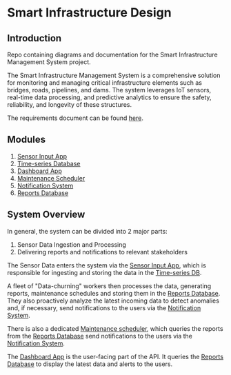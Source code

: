 # Smart Infrastructure Design

## Introduction

Repo containing diagrams and documentation for the Smart Infrastructure Management System project.

The Smart Infrastructure Management System is a comprehensive solution for monitoring and managing critical infrastructure elements such as bridges, roads, pipelines, and dams. The system leverages IoT sensors, real-time data processing, and predictive analytics to ensure the safety, reliability, and longevity of these structures.

The requirements document can be found [here](REQUIREMENTS.md).

## Modules

1. [Sensor Input App](sensor_input/sensor_input.md)
1. [Time-series Database](sensor_input/tsdb_description.md)
1. [Dashboard App](dashboard_app/dashboard_app.md)
1. [Maintenance Scheduler](maintenance_scheduler/maintenance_scheduler.md)
1. [Notification System](notifications/notifications.md)
1. [Reports Database](dashboard_app/database_schema.md)

## System Overview

In general, the system can be divided into 2 major parts:

1. Sensor Data Ingestion and Processing
2. Delivering reports and notifications to relevant stakeholders

The Sensor Data enters the system via the [Sensor Input App](sensor_input/sensor_input.md), which is responsible for ingesting and storing the data in the [Time-series DB](/sensor_input/tsdb_description.md).

A fleet of "Data-churning" workers then processes the data, generating reports, maintenance schedules and storing them in the [Reports Database](dashboard_app/database_schema.md). They also proactively analyze the latest incoming data to detect anomalies and, if necessary, send notifications to the users via the [Notification System](notifications/notifications.md).

There is also a dedicated [Maintenance scheduler](maintenance_scheduler/maintenance_scheduler.md), which queries the reports from the [Reports Database](dashboard_app/database_schema.md) send notifications to the users via the [Notification System](notifications/notifications.md).

The [Dashboard App](dashboard_app/dashboard_app.md) is the user-facing part of the API. It queries the [Reports Database](dashboard_app/database_schema.md) to display the latest data and alerts to the users.
